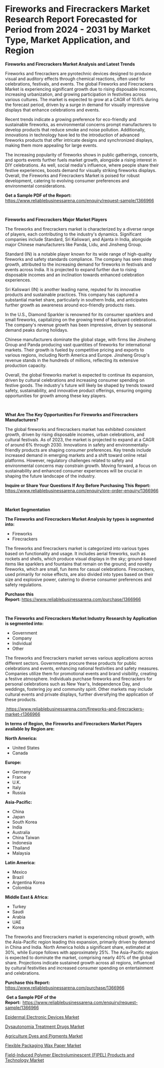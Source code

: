 <p><h1>Fireworks and Firecrackers Market Research Report Forecasted for Period from 2024 -  2031 by Market Type, Market Application, and Region</h1></p><p><strong>Fireworks and Firecrackers Market Analysis and Latest Trends</strong></p>
<p><p>Fireworks and firecrackers are pyrotechnic devices designed to produce visual and auditory effects through chemical reactions, often used for celebrations, festivals, and events. The global Fireworks and Firecrackers Market is experiencing significant growth due to rising disposable incomes, increasing urbanization, and growing participation in festivities across various cultures. The market is expected to grow at a CAGR of 10.6% during the forecast period, driven by a surge in demand for visually impressive displays that enhance celebrations and events.</p><p>Recent trends indicate a growing preference for eco-friendly and sustainable fireworks, as environmental concerns prompt manufacturers to develop products that reduce smoke and noise pollution. Additionally, innovations in technology have led to the introduction of advanced fireworks products that offer intricate designs and synchronized displays, making them more appealing for large events.</p><p>The increasing popularity of fireworks shows in public gatherings, concerts, and sports events further fuels market growth, alongside a rising interest in DIY celebrations. As well, social media's influence, where people share their festive experiences, boosts demand for visually striking fireworks displays. Overall, the Fireworks and Firecrackers Market is poised for robust development, catering to evolving consumer preferences and environmental considerations.</p></p>
<p><strong>Get a Sample PDF of the Report:&nbsp;</strong> <a href="https://www.reliablebusinessarena.com/enquiry/request-sample/1366966?utm_campaign=1455&utm_medium=2&utm_source=Github&utm_content=ia&utm_term=11102024&utm_id=fireworks-and-firecrackers">https://www.reliablebusinessarena.com/enquiry/request-sample/1366966</a></p>
<p>&nbsp;</p>
<p><strong>Fireworks and Firecrackers Major Market Players</strong></p>
<p><p>The fireworks and firecrackers market is characterized by a diverse range of players, each contributing to the industry's dynamics. Significant companies include Standard, Sri Kaliswari, and Ajanta in India, alongside major Chinese manufacturers like Panda, Lidu, and Jinsheng Group.</p><p>Standard (IN) is a notable player known for its wide range of high-quality fireworks and safety standards compliance. The company has seen steady growth, attributed to the increasing demand for fireworks in festivals and events across India. It is projected to expand further due to rising disposable incomes and an inclination towards enhanced celebration experiences.</p><p>Sri Kaliswari (IN) is another leading name, reputed for its innovative products and sustainable practices. This company has captured a substantial market share, particularly in southern India, and anticipates further growth as awareness around eco-friendly products rises.</p><p>In the U.S., Diamond Sparkler is renowned for its consumer sparklers and small fireworks, capitalizing on the growing trend of backyard celebrations. The company's revenue growth has been impressive, driven by seasonal demand peaks during holidays.</p><p>Chinese manufacturers dominate the global stage, with firms like Jinsheng Group and Panda producing vast quantities of fireworks for international markets. Their growth is fueled by competitive pricing and exports to various regions, including North America and Europe. Jinsheng Group's revenue stands in the hundreds of millions, reflecting its extensive production capacity.</p><p>Overall, the global fireworks market is expected to continue its expansion, driven by cultural celebrations and increasing consumer spending on festive goods. The industry's future will likely be shaped by trends toward safety, sustainability, and innovative product offerings, ensuring ongoing opportunities for growth among these key players.</p></p>
<p>&nbsp;</p>
<p><strong>What Are The Key Opportunities For Fireworks and Firecrackers Manufacturers?</strong></p>
<p><p>The global fireworks and firecrackers market has exhibited consistent growth, driven by rising disposable incomes, urban celebrations, and cultural festivals. As of 2023, the market is projected to expand at a CAGR of around 6% through 2030. Innovations in safety and environmentally-friendly products are shaping consumer preferences. Key trends include increased demand in emerging markets and a shift toward online retail platforms. However, regulatory challenges related to safety and environmental concerns may constrain growth. Moving forward, a focus on sustainability and enhanced consumer experiences will be crucial in shaping the future landscape of the industry.</p></p>
<p><strong>Inquire or Share Your Questions If Any Before Purchasing This Report:</strong> <a href="https://www.reliablebusinessarena.com/enquiry/pre-order-enquiry/1366966?utm_campaign=1455&utm_medium=2&utm_source=Github&utm_content=ia&utm_term=11102024&utm_id=fireworks-and-firecrackers">https://www.reliablebusinessarena.com/enquiry/pre-order-enquiry/1366966</a></p>
<p>&nbsp;</p>
<p><strong>Market Segmentation</strong></p>
<p><strong>The Fireworks and Firecrackers Market Analysis by types is segmented into:</strong></p>
<p><ul><li>Fireworks</li><li>Firecrackers</li></ul></p>
<p><p>The fireworks and firecrackers market is categorized into various types based on functionality and usage. It includes aerial fireworks, such as rockets and shells, which produce visual displays in the sky; ground-based items like sparklers and fountains that remain on the ground; and novelty fireworks, which are small, fun items for casual celebrations. Firecrackers, used primarily for noise effects, are also divided into types based on their size and explosive power, catering to diverse consumer preferences and safety regulations.</p></p>
<p><strong>Purchase this Report:&nbsp;</strong><a href="https://www.reliablebusinessarena.com/purchase/1366966?utm_campaign=1455&utm_medium=2&utm_source=Github&utm_content=ia&utm_term=11102024&utm_id=fireworks-and-firecrackers">https://www.reliablebusinessarena.com/purchase/1366966</a></p>
<p>&nbsp;</p>
<p><strong>The Fireworks and Firecrackers Market Industry Research by Application is segmented into:</strong></p>
<p><ul><li>Government</li><li>Company</li><li>Individual</li><li>Other</li></ul></p>
<p><p>The fireworks and firecrackers market serves various applications across different sectors. Governments procure these products for public celebrations and events, enhancing national festivities and safety measures. Companies utilize them for promotional events and brand visibility, creating a festive atmosphere. Individuals purchase fireworks and firecrackers for personal celebrations such as New Year's, Independence Day, and weddings, fostering joy and community spirit. Other markets may include cultural events and private displays, further diversifying the application of these products.</p></p>
<p><a href="https://www.reliablebusinessarena.com/fireworks-and-firecrackers-market-r1366966?utm_campaign=1455&utm_medium=2&utm_source=Github&utm_content=ia&utm_term=11102024&utm_id=fireworks-and-firecrackers">&nbsp;https://www.reliablebusinessarena.com/fireworks-and-firecrackers-market-r1366966</a></p>
<p><strong>In terms of Region, the Fireworks and Firecrackers Market Players available by Region are:</strong></p>
<p>
    <p> <strong> North America: </strong>
        <ul>
            <li>United States</li>
            <li>Canada</li>
        </ul>
        </p> 
    <p> <strong> Europe: </strong>
        <ul>
            <li>Germany</li>
            <li>France</li>
            <li>U.K.</li>
            <li>Italy</li>
            <li>Russia</li>
        </ul>
        </p> 
    <p> <strong> Asia-Pacific: </strong>
        <ul>
            <li>China</li>
            <li>Japan</li>
            <li>South Korea</li>
            <li>India</li>
            <li>Australia</li>
            <li>China Taiwan</li>
            <li>Indonesia</li>
            <li>Thailand</li>
            <li>Malaysia</li>
        </ul>
        </p> 
    <p> <strong> Latin America: </strong>
        <ul>
            <li>Mexico</li>
            <li>Brazil</li>
            <li>Argentina Korea</li>
            <li>Colombia</li>
        </ul>
        </p> 
    <p> <strong> Middle East & Africa: </strong>
        <ul>
            <li>Turkey</li>
            <li>Saudi</li>
            <li>Arabia</li>
            <li>UAE</li>
            <li>Korea</li>
        </ul>
    </p>
    </p>
<p><p>The fireworks and firecrackers market is experiencing robust growth, with the Asia-Pacific region leading this expansion, primarily driven by demand in China and India. North America holds a significant share, estimated at 30%, while Europe follows with approximately 25%. The Asia-Pacific region is expected to dominate the market, comprising nearly 40% of the global share. Projections indicate sustained growth across all regions, influenced by cultural festivities and increased consumer spending on entertainment and celebrations.</p></p>
<p><strong>Purchase this Report: </strong><a href="https://www.reliablebusinessarena.com/purchase/1366966?utm_campaign=1455&utm_medium=2&utm_source=Github&utm_content=ia&utm_term=11102024&utm_id=fireworks-and-firecrackers">https://www.reliablebusinessarena.com/purchase/1366966</a></p>
<p>&nbsp;<strong>Get a Sample PDF of the Report:&nbsp;&nbsp;</strong><a href="https://www.reliablebusinessarena.com/enquiry/request-sample/1366966?utm_campaign=1455&utm_medium=2&utm_source=Github&utm_content=ia&utm_term=11102024&utm_id=fireworks-and-firecrackers">https://www.reliablebusinessarena.com/enquiry/request-sample/1366966</a></p>
<p><strong></strong></p>
<p><p><a href="https://www.linkedin.com/pulse/global-epidermal-electronic-devices-market-trends-insights-d0p8f?utm_campaign=1455&utm_medium=2&utm_source=Github&utm_content=ia&utm_term=11102024&utm_id=fireworks-and-firecrackers">Epidermal Electronic Devices Market</a></p><p><a href="https://www.linkedin.com/pulse/current-future-prospects-dysautonomia-treatment-drugs-1h2jc?utm_campaign=1455&utm_medium=2&utm_source=Github&utm_content=ia&utm_term=11102024&utm_id=fireworks-and-firecrackers">Dysautonomia Treatment Drugs Market</a></p><p><a href="https://www.linkedin.com/pulse/agriculture-dyes-pigments-market-opportunities-emerging-global-25nxc?utm_campaign=1455&utm_medium=2&utm_source=Github&utm_content=ia&utm_term=11102024&utm_id=fireworks-and-firecrackers">Agriculture Dyes and Pigments Market</a></p><p><a href="https://www.linkedin.com/pulse/flexible-packaging-wax-paper-market-revolution-2024-2031-trends-vifvc?utm_campaign=1455&utm_medium=2&utm_source=Github&utm_content=ia&utm_term=11102024&utm_id=fireworks-and-firecrackers">Flexible Packaging Wax Paper Market</a></p><p><a href="https://www.linkedin.com/pulse/disruption-innovation-field-induced-polymer-electroluminescent-twdnf?utm_campaign=1455&utm_medium=2&utm_source=Github&utm_content=ia&utm_term=11102024&utm_id=fireworks-and-firecrackers">Field-Induced Polymer Electroluminescent (FIPEL) Products and Technology Market</a></p></p>